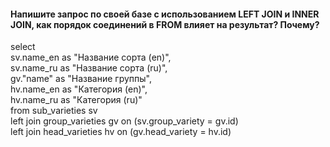 #### Напишите запрос по своей базе с использованием LEFT JOIN и INNER JOIN, как порядок соединений в FROM влияет на результат? Почему?

select  
	sv.name_en as "Название сорта (en)",  
	sv.name_ru as "Название сорта (ru)",  
	gv."name" as "Название группы",  
	hv.name_en as "Категория (en)",  
	hv.name_ru as "Категория (ru)"  
from sub_varieties sv  
left join group_varieties gv on (sv.group_variety = gv.id)  
left join head_varieties hv on (gv.head_variety = hv.id)  


